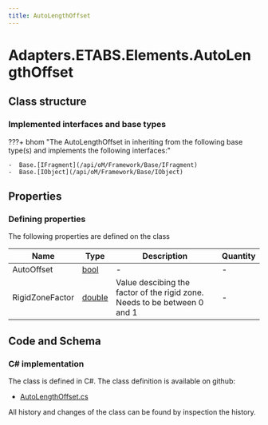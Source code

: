 ```yaml
---
title: AutoLengthOffset
---
```


# Adapters.ETABS.Elements.AutoLengthOffset



## Class structure

### Implemented interfaces and base types

???+ bhom "The AutoLengthOffset in inheriting from the following base type(s) and implements the following interfaces:"

    -  Base.[IFragment](/api/oM/Framework/Base/IFragment)
    -  Base.[IObject](/api/oM/Framework/Base/IObject)


## Properties



### Defining properties

The following properties are defined on the class

| Name             | Type             | Description      | Quantity         |
|------------------|------------------|------------------|------------------|
| AutoOffset | [bool](https://learn.microsoft.com/en-us/dotnet/api/System.Boolean?view=netstandard-2.0) | - | - |
| RigidZoneFactor | [double](https://learn.microsoft.com/en-us/dotnet/api/System.Double?view=netstandard-2.0) | Value descibing the factor of the rigid zone. Needs to be between 0 and 1 | - |


## Code and Schema

### C# implementation

The class is defined in C#. The class definition is available on github:

- [AutoLengthOffset.cs](https://github.com/BHoM/ETABS_Toolkit/blob/develop/ETABS_oM/Fragments/AutoLengthOffset.cs)

All history and changes of the class can be found by inspection the history.
